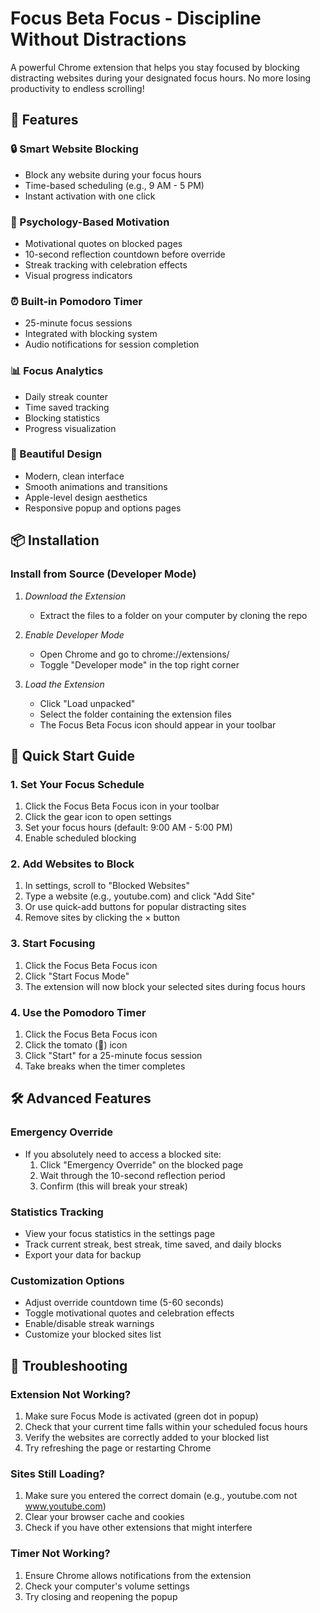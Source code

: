# Focus Beta Focus - Discipline Without Distractions

A powerful Chrome extension that helps you stay focused by blocking distracting websites during your designated focus hours. No more losing productivity to endless scrolling!

## 🎯 Features 
  
### 🔒 Smart Website Blocking
- Block any website during your focus hours
- Time-based scheduling (e.g., 9 AM - 5 PM) 
- Instant activation with one click   
    
### 🧠 Psychology-Based Motivation
- Motivational quotes on blocked pages 
- 10-second reflection countdown before override
- Streak tracking with celebration effects
- Visual progress indicators 
  
### ⏰ Built-in Pomodoro Timer
- 25-minute focus sessions
- Integrated with blocking system 
- Audio notifications for session completion

### 📊 Focus Analytics
- Daily streak counter
- Time saved tracking
- Blocking statistics
- Progress visualization

### 🎨 Beautiful Design
- Modern, clean interface
- Smooth animations and transitions
- Apple-level design aesthetics
- Responsive popup and options pages

## 📦 Installation

### Install from Source (Developer Mode)

1. *Download the Extension*
   - Extract the files to a folder on your computer by cloning the repo

2. *Enable Developer Mode*
   - Open Chrome and go to chrome://extensions/
   - Toggle "Developer mode" in the top right corner

3. *Load the Extension*
   - Click "Load unpacked"
   - Select the folder containing the extension files
   - The Focus Beta Focus icon should appear in your toolbar



## 🚀 Quick Start Guide

### 1. Set Your Focus Schedule
1. Click the Focus Beta Focus icon in your toolbar
2. Click the gear icon to open settings
3. Set your focus hours (default: 9:00 AM - 5:00 PM)
4. Enable scheduled blocking

### 2. Add Websites to Block
1. In settings, scroll to "Blocked Websites"
2. Type a website (e.g., youtube.com) and click "Add Site"
3. Or use quick-add buttons for popular distracting sites
4. Remove sites by clicking the × button

### 3. Start Focusing
1. Click the Focus Beta Focus icon
2. Click "Start Focus Mode"
3. The extension will now block your selected sites during focus hours

### 4. Use the Pomodoro Timer
1. Click the Focus Beta Focus icon
2. Click the tomato (🍅) icon
3. Click "Start" for a 25-minute focus session
4. Take breaks when the timer completes

## 🛠 Advanced Features

### Emergency Override
- If you absolutely need to access a blocked site:
  1. Click "Emergency Override" on the blocked page
  2. Wait through the 10-second reflection period
  3. Confirm (this will break your streak)

### Statistics Tracking
- View your focus statistics in the settings page
- Track current streak, best streak, time saved, and daily blocks
- Export your data for backup

### Customization Options
- Adjust override countdown time (5-60 seconds)
- Toggle motivational quotes and celebration effects
- Enable/disable streak warnings
- Customize your blocked sites list

## 🔧 Troubleshooting

### Extension Not Working?
1. Make sure Focus Mode is activated (green dot in popup)
2. Check that your current time falls within your scheduled focus hours
3. Verify the websites are correctly added to your blocked list
4. Try refreshing the page or restarting Chrome

### Sites Still Loading?
1. Make sure you entered the correct domain (e.g., youtube.com not www.youtube.com)
2. Clear your browser cache and cookies
3. Check if you have other extensions that might interfere

### Timer Not Working?
1. Ensure Chrome allows notifications from the extension
2. Check your computer's volume settings
3. Try closing and reopening the popup



